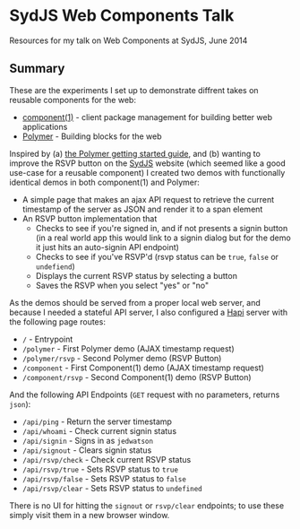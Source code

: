 SydJS Web Components Talk
=========================

Resources for my talk on Web Components at SydJS, June 2014

## Summary

These are the experiments I set up to demonstrate diffrent takes on reusable components for the web:

* [component(1)](https://github.com/component/component) - client package management for building better web applications
* [Polymer](http://www.polymer-project.org) - Building blocks for the web

Inspired by (a) [the Polymer getting started guide](http://www.polymer-project.org/docs/start/usingelements.html), and (b) wanting to improve the RSVP button on the [SydJS](http://www.sydjs.com) website (which seemed like a good use-case for a reusable component) I created two demos with functionally identical demos in both component(1) and Polymer:

* A simple page that makes an ajax API request to retrieve the current timestamp of the server as JSON and render it to a span element
* An RSVP button implementation that
	* Checks to see if you're signed in, and if not presents a signin button (in a real world app this would link to a signin dialog but for the demo it just hits an auto-signin API endpoint)
	* Checks to see if you've RSVP'd (rsvp status can be `true`, `false` or `undefiend`)
	* Displays the current RSVP status by selecting a button
	* Saves the RSVP when you select "yes" or "no"

As the demos should be served from a proper local web server, and because I needed a stateful API server, I also configured a [Hapi](http://hapijs.com) server with the following page routes:

* `/` - Entrypoint
* `/polymer` - First Polymer demo (AJAX timestamp request)
* `/polymer/rsvp` - Second Polymer demo (RSVP Button)
* `/component` - First Component(1) demo (AJAX timestamp request)
* `/component/rsvp` - Second Component(1) demo (RSVP Button)

And the following API Endpoints (`GET` request with no parameters, returns `json`):

* `/api/ping` - Return the server timestamp
* `/api/whoami` - Check current signin status
* `/api/signin` - Signs in as `jedwatson`
* `/api/signout` - Clears signin status
* `/api/rsvp/check` - Check current RSVP status
* `/api/rsvp/true` - Sets RSVP status to `true`
* `/api/rsvp/false` - Sets RSVP status to `false`
* `/api/rsvp/clear` - Sets RSVP status to `undefined`

There is no UI for hitting the `signout` or `rsvp/clear` endpoints; to use these simply visit them in a new browser window.



